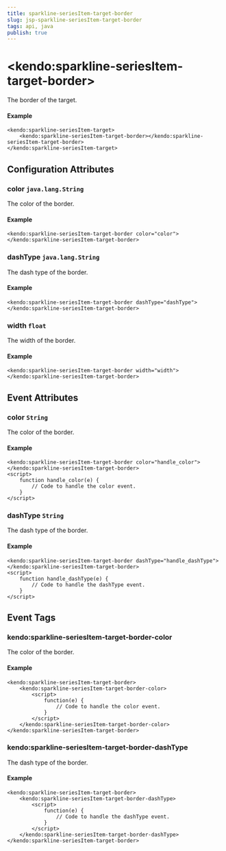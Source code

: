 ```yaml
---
title: sparkline-seriesItem-target-border
slug: jsp-sparkline-seriesItem-target-border
tags: api, java
publish: true
---
```


# \<kendo:sparkline-seriesItem-target-border\>

The border of the target.

#### Example
    <kendo:sparkline-seriesItem-target>
        <kendo:sparkline-seriesItem-target-border></kendo:sparkline-seriesItem-target-border>
    </kendo:sparkline-seriesItem-target>

## Configuration Attributes

### color `java.lang.String`

The color of the border.

#### Example
    <kendo:sparkline-seriesItem-target-border color="color">
    </kendo:sparkline-seriesItem-target-border>

### dashType `java.lang.String`

The dash type of the border.

#### Example
    <kendo:sparkline-seriesItem-target-border dashType="dashType">
    </kendo:sparkline-seriesItem-target-border>

### width `float`

The width of the border.

#### Example
    <kendo:sparkline-seriesItem-target-border width="width">
    </kendo:sparkline-seriesItem-target-border>


## Event Attributes

### color `String`

The color of the border.


#### Example
    <kendo:sparkline-seriesItem-target-border color="handle_color">
    </kendo:sparkline-seriesItem-target-border>
    <script>
        function handle_color(e) {
            // Code to handle the color event.
        }
    </script>

### dashType `String`

The dash type of the border.


#### Example
    <kendo:sparkline-seriesItem-target-border dashType="handle_dashType">
    </kendo:sparkline-seriesItem-target-border>
    <script>
        function handle_dashType(e) {
            // Code to handle the dashType event.
        }
    </script>

## Event Tags

### kendo:sparkline-seriesItem-target-border-color

The color of the border.


#### Example
    <kendo:sparkline-seriesItem-target-border>
        <kendo:sparkline-seriesItem-target-border-color>
            <script>
                function(e) {
                    // Code to handle the color event.
                }
            </script>
        </kendo:sparkline-seriesItem-target-border-color>
    </kendo:sparkline-seriesItem-target-border>

### kendo:sparkline-seriesItem-target-border-dashType

The dash type of the border.


#### Example
    <kendo:sparkline-seriesItem-target-border>
        <kendo:sparkline-seriesItem-target-border-dashType>
            <script>
                function(e) {
                    // Code to handle the dashType event.
                }
            </script>
        </kendo:sparkline-seriesItem-target-border-dashType>
    </kendo:sparkline-seriesItem-target-border>

 
